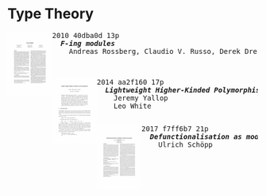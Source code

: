 # Type Theory

<a href="https://doi.org/10.1145/1708016.1708028"><img align="left" height="130" src="../asset/40dba0d.png"></img></a>
<pre>
2010 40dba0d 13p
  <b><i>F-ing modules</i></b>
    Andreas Rossberg, Claudio V. Russo, Derek Dreyer


</pre>

<a href="https://doi.org/10.1007/978-3-319-07151-0_8"><img align="left" height="130" src="../asset/aa2f160.png"></img></a>
<pre>
2014 aa2f160 17p
  <b><i>Lightweight Higher-Kinded Polymorphism</i></b>
    Jeremy Yallop 
    Leo White

</pre>

<a href="https://doi.org/10.1145/3131851.3131868"><img align="left" height="130" src="../asset/f7ff6b7.png"></img></a>
<pre>
2017 f7ff6b7 21p
  <b><i>Defunctionalisation as modular closure conversion</i></b>
    Ulrich Schöpp


</pre>
